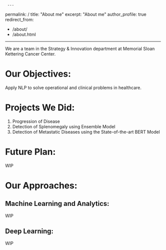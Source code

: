 	 ---
 permalink: /
 title: "About me"
 excerpt: "About me"
 author_profile: true
 redirect_from: 
   - /about/
   - /about.html
 ---

We are a team in the Strategy & Innovation department at Memorial Sloan Kettering Cancer Center.

Our Objectives:
======
Apply NLP to solve operational and clinical problems in healthcare.

Projects We Did:
======
1. Progression of Disease
2. Detection of Splenomegaly using Ensemble Model
3. Detection of Metastatic Diseases using the State-of-the-art BERT Model

Future Plan:
======
WIP

Our Approaches:
======

Machine Learning and Analytics:
------
WIP

Deep Learning:
------
WIP
